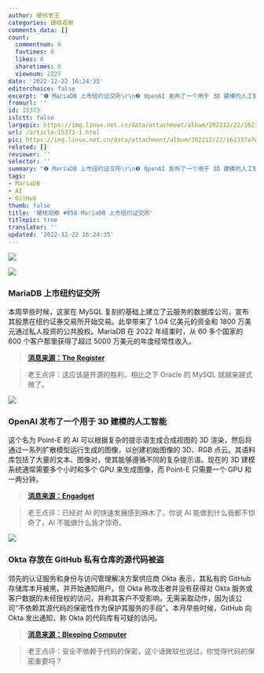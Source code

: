 ```yaml
---
author: 硬核老王
categories: 硬核观察
comments_data: []
count:
  commentnum: 0
  favtimes: 0
  likes: 0
  sharetimes: 0
  viewnum: 2225
date: '2022-12-22 16:24:35'
editorchoice: false
excerpt: "❶ MariaDB 上市纽约证交所\r\n❷ OpenAI 发布了一个用于 3D 建模的人工智能\r\n❸ Okta 存放在 GitHub 私有仓库的源代码被盗"
fromurl: ''
id: 15373
islctt: false
largepic: https://img.linux.net.cn/data/attachment/album/202212/22/162337a7w95g9jylly4ml4.jpg
url: /article-15373-1.html
pic: https://img.linux.net.cn/data/attachment/album/202212/22/162337a7w95g9jylly4ml4.jpg.thumb.jpg
related: []
reviewer: ''
selector: ''
summary: "❶ MariaDB 上市纽约证交所\r\n❷ OpenAI 发布了一个用于 3D 建模的人工智能\r\n❸ Okta 存放在 GitHub 私有仓库的源代码被盗"
tags:
- MariaDB
- AI
- GitHub
thumb: false
title: '硬核观察 #858 MariaDB 上市纽约证交所'
titlepic: true
translator: ''
updated: '2022-12-22 16:24:35'
---
```


![](/data/attachment/album/202212/22/162337a7w95g9jylly4ml4.jpg)


![](/data/attachment/album/202212/22/162345u3fruumngcz7fymr.jpg)


### MariaDB 上市纽约证交所


本周早些时候，这家在 MySQL 复刻的基础上建立了云服务的数据库公司，宣布其股票在纽约证券交易所开始交易。此举带来了 1.04 亿美元的资金和 1800 万美元通过私人投资的公共股权。MariaDB 在 2022 年结束时，从 60 多个国家的 600 个客户那里获得了超过 5000 万美元的年度经常性收入。



> 
> **[消息来源：The Register](https://www.theregister.com/2022/12/21/mariadb_uses_spac_to_begin/)**
> 
> 
> 



> 
> 老王点评：这应该是开源的胜利，相比之下 Oracle 的 MySQL 就越来越式微了。
> 
> 
> 


![](/data/attachment/album/202212/22/162355pu9ywovspp1u4zw3.jpg)


### OpenAI 发布了一个用于 3D 建模的人工智能


这个名为 Point-E 的 AI 可以根据复杂的提示语生成合成视图的 3D 渲染，然后将通过一系列扩散模型运行生成的图像，以创建初始图像的 3D、RGB 点云。其语料库包括了大量的文本、图像对，使其能够遵循不同的复杂提示语。现在的 3D 建模系统通常需要多个小时和多个 GPU 来生成图像，而 Point-E 只需要一个 GPU 和一两分钟。



> 
> **[消息来源：Engadget](https://www.engadget.com/openai-releases-point-e-dall-e-3d-text-modeling-210007892.html)**
> 
> 
> 



> 
> 老王点评：已经对 AI 的快速发展感到麻木了，你说 AI 能做到什么我都不惊奇了，AI 不能做什么我才惊奇。
> 
> 
> 


![](/data/attachment/album/202212/22/162410th18mf4y1tzfzqhf.jpg)


### Okta 存放在 GitHub 私有仓库的源代码被盗


领先的认证服务和身份与访问管理解决方案供应商 Okta 表示，其私有的 GitHub 存储库本月被黑，并开始通知用户。但 Okta 称攻击者并没有获得对 Okta 服务或客户数据的未经授权的访问，并称其客户不受影响，无需采取动作，因为该公司“不依赖其源代码的保密性作为保护其服务的手段”。本月早些时候，GitHub 向 Okta 发出通知，称 Okta 的代码库有可疑的访问。



> 
> **[消息来源：Bleeping Computer](https://www.bleepingcomputer.com/news/security/oktas-source-code-stolen-after-github-repositories-hacked/)**
> 
> 
> 



> 
> 老王点评：安全不依赖于代码的保密，这个话微软也说过，你觉得代码的保密重要吗？
> 
> 
>